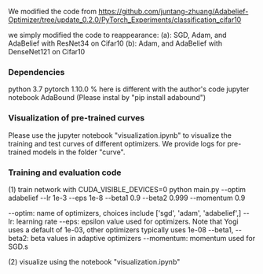 
We modified the code from https://github.com/juntang-zhuang/Adabelief-Optimizer/tree/update_0.2.0/PyTorch_Experiments/classification_cifar10

we simply modified the code to reappearance:
(a): SGD, Adam, and AdaBelief with ResNet34 on Cifar10
(b): Adam, and AdaBelief with DenseNet121  on Cifar10

### Dependencies
python 3.7
pytorch 1.10.0      % here is different with the author's code 
jupyter notebook
AdaBound  (Please instal by "pip install adabound")



### Visualization of pre-trained curves
Please use the jupyter notebook "visualization.ipynb" to visualize the training and test curves of different optimizers. We provide logs for pre-trained models in the folder "curve".



### Training and evaluation code

(1) train network with
CUDA_VISIBLE_DEVICES=0 python main.py --optim adabelief --lr 1e-3 --eps 1e-8 --beta1 0.9 --beta2 0.999 --momentum 0.9

--optim: name of optimizers, choices include ['sgd', 'adam',  'adabelief',]
--lr: learning rate
--eps: epsilon value used for optimizers. Note that Yogi uses a default of 1e-03, other optimizers typically uses 1e-08
--beta1, --beta2: beta values in adaptive optimizers
--momentum: momentum used for SGD.s

(2) visualize using the notebook "visualization.ipynb"
